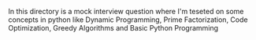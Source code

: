 In this directory is a mock interview question where I'm teseted on some concepts in python like Dynamic Programming, Prime Factorization, Code Optimization, Greedy Algorithms and Basic Python Programming